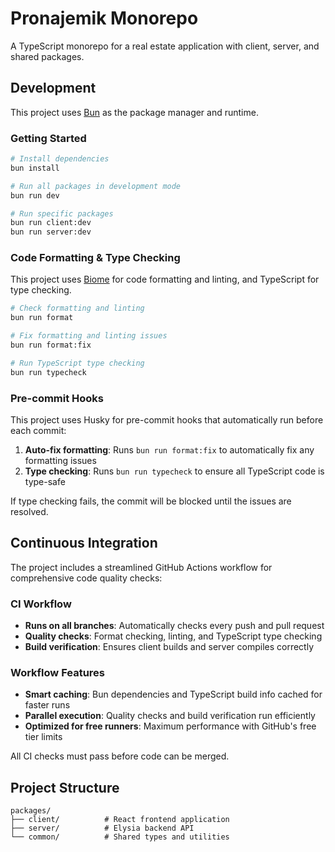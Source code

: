 # Pronajemik Monorepo

A TypeScript monorepo for a real estate application with client, server, and shared packages.

## Development

This project uses [Bun](https://bun.sh/) as the package manager and runtime.

### Getting Started

```bash
# Install dependencies
bun install

# Run all packages in development mode
bun run dev

# Run specific packages
bun run client:dev
bun run server:dev
```

### Code Formatting & Type Checking

This project uses [Biome](https://biomejs.dev/) for code formatting and linting, and TypeScript for type checking.

```bash
# Check formatting and linting
bun run format

# Fix formatting and linting issues
bun run format:fix

# Run TypeScript type checking
bun run typecheck
```

### Pre-commit Hooks

This project uses Husky for pre-commit hooks that automatically run before each commit:

1. **Auto-fix formatting**: Runs `bun run format:fix` to automatically fix any formatting issues
2. **Type checking**: Runs `bun run typecheck` to ensure all TypeScript code is type-safe

If type checking fails, the commit will be blocked until the issues are resolved.

## Continuous Integration

The project includes a streamlined GitHub Actions workflow for comprehensive code quality checks:

### CI Workflow

- **Runs on all branches**: Automatically checks every push and pull request
- **Quality checks**: Format checking, linting, and TypeScript type checking
- **Build verification**: Ensures client builds and server compiles correctly

### Workflow Features

- **Smart caching**: Bun dependencies and TypeScript build info cached for faster runs
- **Parallel execution**: Quality checks and build verification run efficiently
- **Optimized for free runners**: Maximum performance with GitHub's free tier limits

All CI checks must pass before code can be merged.

## Project Structure

```
packages/
├── client/          # React frontend application
├── server/          # Elysia backend API
└── common/          # Shared types and utilities
```
